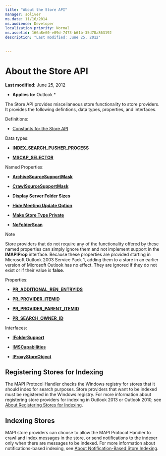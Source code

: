 ```yaml
---
title: "About the Store API"
manager: soliver
ms.date: 11/16/2014
ms.audience: Developer
localization_priority: Normal
ms.assetid: 166a8e60-e09d-7473-b61b-35d78a863192
description: "Last modified: June 25, 2012"
 
 
---
```


# About the Store API

 **Last modified:** June 25, 2012 
  
 * **Applies to:** Outlook * 
  
The Store API provides miscellaneous store functionality to store providers. It provides the following defintions, data types, properties, and interfaces.
  
Definitions:
  
- [Constants for the Store API](mapi-constants.md)
    
Data types:
  
- **[INDEX_SEARCH_PUSHER_PROCESS](index_search_pusher_process.md)**
    
- **[MSCAP_SELECTOR](mscap_selector.md)**
    
Named Properties:
  
- **[ArchiveSourceSupportMask](archivesourcesupportmask.md)**
    
- **[CrawlSourceSupportMask](crawlsourcesupportmask.md)**
    
- **[Display Server Folder Sizes](display-server-folder-sizes-property.md)**
    
- **[Hide Meeting Update Option](hide-meeting-update-option-property.md)**
    
- **[Make Store Type Private](make-store-type-private-property.md)**
    
- **[NoFolderScan](nofolderscan.md)**
    
> [!NOTE]
> Store providers that do not require any of the functionality offered by these named properties can simply ignore them and not implement support in the **IMAPIProp** interface. Because these properties are provided starting in Microsoft Outlook 2003 Service Pack 1, adding them to a store in an earlier version of Microsoft Outlook has no effect. They are ignored if they do not exist or if their value is **false**. 
  
Properties:
  
- **[PR_ADDITIONAL_REN_ENTRYIDS](pidtagadditionalrenentryids-canonical-property.md)**
    
- **[PR_PROVIDER_ITEMID](pidtagprovideritemid-canonical-property.md)**
    
- **[PR_PROVIDER_PARENT_ITEMID](pidtagproviderparentitemid-canonical-property.md)**
    
- **[PR_SEARCH_OWNER_ID](pidtagsearchownerid-canonical-property.md)**
    
Interfaces:
  
- **[IFolderSupport](ifoldersupportiunknown.md)**
    
- **[IMSCapabilities](imscapabilitiesiunknown.md)**
    
- **[IProxyStoreObject](iproxystoreobject.md)**
    
## Registering Stores for Indexing

The MAPI Protocol Handler checks the Windows registry for stores that it should index for search purposes. Store providers that want to be indexed must be registered in the Windows registry. For more information about registering store providers for indexing in Outlook 2013 or Outlook 2010, see [About Registering Stores for Indexing](about-registering-stores-for-indexing.md).
  
## Indexing Stores

MAPI store providers can choose to allow the MAPI Protocol Handler to crawl and index messages in the store, or send notifications to the indexer only when there are messages to be indexed. For more information about notifications-based indexing, see [About Notification-Based Store Indexing](about-notification-based-store-indexing.md).
  

